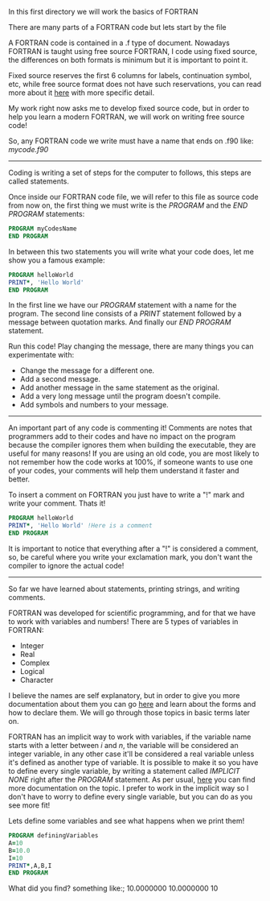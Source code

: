 In this first directory we will work the basics of FORTRAN

There are many parts of a FORTRAN code but lets start by the file

A FORTRAN code is contained in a .f type of document. Nowadays FORTRAN 
is taught using free source FORTRAN, I code using fixed source, the 
differences on both formats is minimum but it is important to point it.

Fixed source reserves the first 6 columns for labels, continuation symbol, 
etc, while free source format does not have such reservations, you can read 
more about it [here](https://people.cs.vt.edu/~asandu/Courses/MTU/CS2911/fortran_notes/node4.html)
with more specific detail. 

My work right now asks me to develop fixed source code, but in order to help
you learn a modern FORTRAN, we will work on writing free source code!


So, any FORTRAN code we write must have a name that ends on .f90 like: <i>mycode.f90</i>

<hr>
Coding is writing a set of steps for the computer to follows, this steps are called statements.

Once inside our FORTRAN code file, we will refer to this file as source code from now on,
the first thing we must write is the <i>PROGRAM</i> and the <i>END PROGRAM</i> statements:

```fortran
PROGRAM myCodesName 
END PROGRAM
```

In between this two statements you will write what your code does, 
let me show you a famous example:

```fortran
PROGRAM helloWorld
PRINT*, 'Hello World' 
END PROGRAM
```

In the first line we have our <i>PROGRAM</i> statement with a name for the program.
The second line consists of a <i>PRINT</i> statement followed by a message between quotation marks.
And finally our <i> END PROGRAM </i> statement.

Run this code! Play changing the message, there are many things you can experimentate with:
<ul>
  <li>Change the message for a different one.</li>
  <li>Add a second message.</li>
  <li>Add another message in the same statement as the original.</li>
  <li>Add a very long message until the program doesn't compile.</li>
  <li>Add symbols and numbers to your message.</li>
</ul>

<hr>
An important part of any code is commenting it! Comments are notes that programmers add to their codes and have no impact on the program because the compiler ignores them when building the executable, they are useful for many reasons! If you are using an old code, you are most likely to not remember how the code works at 100%, if someone wants to use one of your codes, your comments will help them understand it faster and better. 

To insert a comment on FORTRAN you just have to write a "!" mark and write your comment. Thats it!

```fortran
PROGRAM helloWorld
PRINT*, 'Hello World' !Here is a comment
END PROGRAM
```
It is important to notice that everything after a "!" is considered a comment, so, be careful where you write your exclamation mark, you don't want the compiler to ignore the actual code!

<hr>
So far we have learned about statements, printing strings, and writing comments.

FORTRAN was developed for scientific programming, and for that we have to work with variables and numbers!
There are 5 types of variables in FORTRAN: 
<ul>
  <li>Integer </li>
  <li>Real </li>
  <li>Complex </li>
  <li>Logical </li>
  <li>Character </li>
</ul>

I believe the names are self explanatory, but in order to give you more documentation about them you can go [here](https://pages.mtu.edu/~shene/COURSES/cs201/NOTES/chap02/var-type.html) and learn about the forms and how to declare them. We will go through those topics in basic terms later on.

FORTRAN has an implicit way to work with variables, if the variable name starts with a
letter between <i>i</i> and <i>n</i>, the variable will be considered an integer variable, in any other case it'll be considered a real variable unless it's defined as another type of variable.
It is possible to make it so you have to define every single variable, by writing a statement called <i> IMPLICIT NONE</i> right after the <i>PROGRAM</i> statement. As per usual, [here](https://docs.oracle.com/cd/E19957-01/805-4939/6j4m0vn9v/index.html) you can find more documentation on the topic. I prefer to work in the implicit way so I don't have to worry to define every single variable, but you can do as you see more fit!

Lets define some variables and see what happens when we print them!

```fortran
PROGRAM definingVariables
A=10
B=10.0
I=10
PRINT*,A,B,I
END PROGRAM
```

What did you find? something like:;
   10.0000000       10.0000000              10


